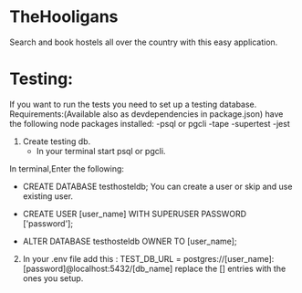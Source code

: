 # TheHooligans

Search and book hostels all over the country with this easy application.

# Testing:
If you want to run the tests you need to set up a testing database.
Requirements:(Available also as devdependencies in package.json)
have the following node packages installed:
-psql or pgcli
-tape
-supertest
-jest

1. Create testing db.
   - In your terminal start psql or pgcli.

In terminal,Enter the following:
- CREATE DATABASE testhosteldb;
You can create a user or skip and use existing user.
- CREATE USER [user_name] WITH SUPERUSER PASSWORD ['password'];

- ALTER DATABASE testhosteldb OWNER TO [user_name];

2. In your .env file add this :
   TEST_DB_URL = postgres://[user_name]:[password]@localhost:5432/[db_name]
   replace the [] entries with the ones you setup.
